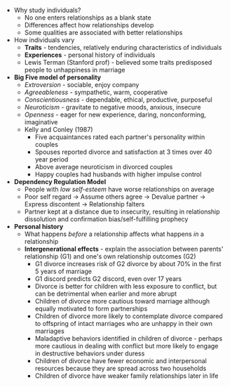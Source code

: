 * Why study individuals?
	* No one enters relationships as a blank state
	* Differences affect how relationships develop
	* Some qualities are associated with better relationships
* How individuals vary
	* **Traits** - tendencies, relatively enduring characteristics of individuals
	* **Experiences** - personal history of individuals
	* Lewis Terman (Stanford prof) - believed some traits predisposed people to unhappiness in marriage
* **Big Five model of personality**
	* *Extroversion* - sociable, enjoy company
	* *Agreeableness* - sympathetic, warm, cooperative
	* *Conscientiousness* - dependable, ethical, productive, purposeful
	* *Neuroticism* - gravitate to negative moods, anxious, insecure
	* *Openness* - eager for new experience, daring, nonconforming, imaginative
	* Kelly and Conley (1987)
		* Five acquaintances rated each partner's personality within couples
		* Spouses reported divorce and satisfaction at 3 times over 40 year period
		* Above average neuroticism in divorced couples
		* Happy couples had husbands with higher impulse control
* **Dependency Regulation Model**
	* People with *low self-esteem* have worse relationships on average
	* Poor self regard -> Assume others agree -> Devalue partner -> Express discontent -> Relationship falters
	* Partner kept at a distance due to insecurity, resulting in relationship dissolution and confirmation bias/self-fulfilling prophecy
* **Personal history**
	* What happens *before* a relationship affects what happens *in* a relationship
	* **Intergenerational effects** - explain the association between parents' relationship (G1) and one's own relationship outcomes (G2)
		* G1 divorce increases risk of G2 divorce by about 70% in the first 5 years of marriage
		* G1 discord predicts G2 discord, even over 17 years
		* Divorce is better for children with less exposure to conflict, but can be detrimental when earlier and more abrupt
		* Children of divorce more cautious toward marriage although equally motivated to form partnerships
		* Children of divorce more likely to contemplate divorce compared to offspring of intact marriages who are unhappy in their own marriages
		* Maladaptive behaviors identified in children of divorce - perhaps more cautious in dealing with conflict but more likely to engage in destructive behaviors under duress
		* Children of divorce have fewer economic and interpersonal resources because they are spread across two households
		* Children of divorce have weaker family relationships later in life